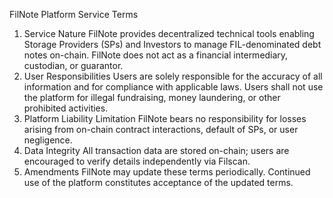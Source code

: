FilNote Platform Service Terms

1. Service Nature
FilNote provides decentralized technical tools enabling Storage Providers (SPs) and Investors to manage FIL-denominated debt notes on-chain.
FilNote does not act as a financial intermediary, custodian, or guarantor.
2. User Responsibilities
Users are solely responsible for the accuracy of all information and for compliance with applicable laws.
Users shall not use the platform for illegal fundraising, money laundering, or other prohibited activities.
3. Platform Liability Limitation
FilNote bears no responsibility for losses arising from on-chain contract interactions, default of SPs, or user negligence.
4. Data Integrity
All transaction data are stored on-chain; users are encouraged to verify details independently via Filscan.
5. Amendments
FilNote may update these terms periodically. Continued use of the platform constitutes acceptance of the updated terms.

